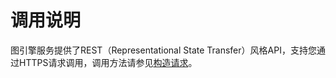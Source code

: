 # 调用说明<a name="ges_03_0129"></a>

图引擎服务提供了REST（Representational State Transfer）风格API，支持您通过HTTPS请求调用，调用方法请参见[构造请求](构造请求.md)。

